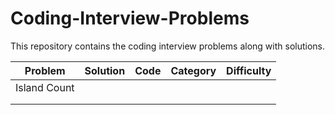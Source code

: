 # Coding-Interview-Problems
This repository contains the coding interview problems along with solutions.

| Problem       | Solution | Code | Category | Difficulty |
|---------------|----------|------|----------|------------|
| Island Count |          |      |          |            |
|               |          |      |          |            |
|               |          |      |          |            |